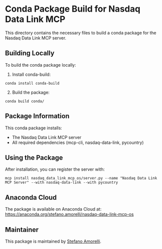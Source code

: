 # Conda Package Build for Nasdaq Data Link MCP

This directory contains the necessary files to build a conda package for the Nasdaq Data Link MCP server.

## Building Locally

To build the conda package locally:

1. Install conda-build:
```
conda install conda-build
```

2. Build the package:
```
conda build conda/
```

## Package Information

This conda package installs:
- The Nasdaq Data Link MCP server
- All required dependencies (mcp-cli, nasdaq-data-link, pycountry)

## Using the Package

After installation, you can register the server with:

```
mcp install nasdaq_data_link_mcp_os/server.py --name "Nasdaq Data Link MCP Server" --with nasdaq-data-link --with pycountry
```

## Anaconda Cloud

The package is available on Anaconda Cloud at:
https://anaconda.org/stefano.amorelli/nasdaq-data-link-mcp-os

## Maintainer

This package is maintained by [Stefano Amorelli](https://github.com/stefanoamorelli).